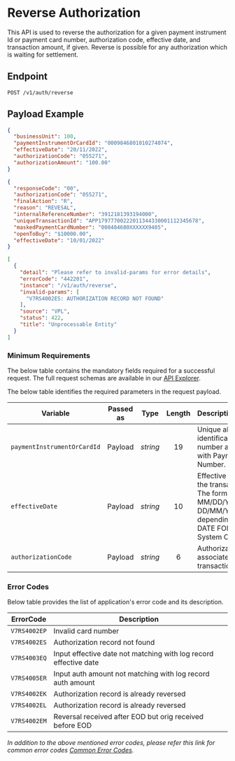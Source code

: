 # Reverse Authorization

This API is used to reverse the authorization for a given payment instrument Id or payment card number, authorization code, effective date, and transaction amount, if given.
Reverse is possible for any authorization which is waiting for settlement.

## Endpoint

`POST /v1/auth/reverse`

## Payload Example

<!--
type: tab
titles: Request, Response, Error
-->

```json
{
  "businessUnit": 100,
  "paymentInstrumentOrCardId": "0009846801010274074",
  "effectiveDate": "20/11/2022",
  "authorizationCode": "055271",
  "authorizationAmount": "100.00"
}

```

<!--
type: tab
-->

```json
{
  "responseCode": "00",
  "authorizationCode": "055271",
  "finalAction": "R",
  "reason": "REVESAL",
  "internalReferenceNumber": "3912181393194000",
  "uniqueTransactionId": "APP17977700222011344330001112345678",
  "maskedPaymentCardNumber": "000484680XXXXXX9405",
  "openToBuy": "$10000.00",
  "effectiveDate": "10/01/2022"
}
```

<!--
type: tab
-->

```json
[
  {
    "detail": "Please refer to invalid-params for error details",
    "errorCode": "442201",
    "instance": "/v1/auth/reverse",
    "invalid-params": [
      "V7RS4002ES: AUTHORIZATION RECORD NOT FOUND"
    ],
    "source": "VPL",
    "status": 422,
    "title": "Unprocessable Entity"
  }
]
```

<!-- type: tab-end -->

### Minimum Requirements

The below table contains the mandatory fields required for a successful request. The full request schemas are available in our [API Explorer](../api/?type=post&path=/v1/auth/reverse).

The below table identifies the required parameters in the request payload.

| Variable | Passed as | Type | Length | Description/Values |
| -------- | :-------: | :--: | :------------: | ------------------ |
| `paymentInstrumentOrCardId` | Payload | *string* | 19 | Unique alternate identification number associated with Payment Card Number. |
| `effectiveDate` | Payload | *string* | 10 | Effective Date of the transaction. The format is MM/DD/YYYY or DD/MM/YYYY depending on the DATE FORMAT on System Control. |
| `authorizationCode` | Payload | *string* | 6 | Authorization code associated with the transaction. |

### Error Codes

Below table provides the list of application's error code and its description.

| ErrorCode |  Description |
| --------  | ------------------ |
| `V7RS4002EP` | Invalid card number |
| `V7RS4002ES` | Authorization record not found |
| `V7RS4003EQ` | Input effective date not matching with log record effective date |
| `V7RS4005ER` | Input auth amount not matching with log record auth amount |
| `V7RS4002EK` | Authorization record is already reversed |
| `V7RS4002EL` | Authorization record is already reversed |
| `V7RS4002EM` | Reversal received after EOD but orig received before EOD |

*In addition to the above mentioned error codes, please refer this link for common error codes [Common Error Codes](?path=docs/Common_Error_Code.md).*
